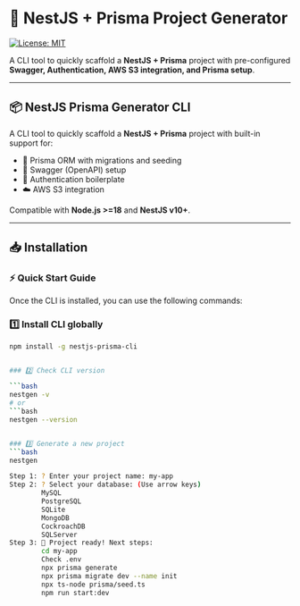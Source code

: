 # 🚀 NestJS + Prisma Project Generator

[![License: MIT](https://img.shields.io/badge/License-MIT-yellow.svg)](#license)

A CLI tool to quickly scaffold a **NestJS + Prisma** project with pre-configured **Swagger, Authentication, AWS S3 integration, and Prisma setup**.

---

## 📦 NestJS Prisma Generator CLI

A CLI tool to quickly scaffold a **NestJS + Prisma** project with built-in support for:

- 🔧 Prisma ORM with migrations and seeding
- 📖 Swagger (OpenAPI) setup
- 🔑 Authentication boilerplate
- ☁️ AWS S3 integration

Compatible with **Node.js >=18** and **NestJS v10+**.

---

## 📥 Installation

### ⚡ Quick Start Guide

Once the CLI is installed, you can use the following commands:

### 1️⃣ Install CLI globally

```bash
npm install -g nestjs-prisma-cli


### 2️⃣ Check CLI version

```bash
nestgen -v
# or
```bash
nestgen --version


### 3️⃣ Generate a new project
```bash
nestgen

Step 1: ? Enter your project name: my-app
Step 2: ? Select your database: (Use arrow keys)
        MySQL
        PostgreSQL
        SQLite
        MongoDB
        CockroachDB
        SQLServer
Step 3: 🎉 Project ready! Next steps:
        cd my-app
        Check .env
        npx prisma generate
        npx prisma migrate dev --name init
        npx ts-node prisma/seed.ts
        npm run start:dev

